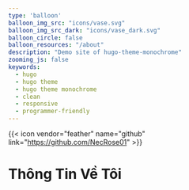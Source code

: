```yaml
---
type: 'balloon'
balloon_img_src: "icons/vase.svg"
balloon_img_src_dark: "icons/vase_dark.svg"
balloon_circle: false
balloon_resources: "/about"
description: "Demo site of hugo-theme-monochrome"
zooming_js: false
keywords:
  - hugo
  - hugo theme
  - hugo theme monochrome
  - clean
  - responsive
  - programmer-friendly
---
```


{{< icon vendor="feather" name="github" link="https://github.com/NecRose01" >}}

<h1>Thông Tin Về Tôi</h1>